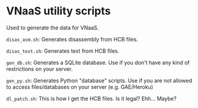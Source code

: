 # VNaaS utility scripts

Used to generate the data for VNaaS.

`disas_asm.sh`: Generates disassembly from HCB files.

`disas_text.sh`: Generates text from HCB files.

`gen_db.sh`: Generates a SQLite database. Use if you don't have any kind
of restrictions on your server.

`gen_py.sh`: Generates Python "database" scripts. Use if you are not
allowed to access files/databases on your server (e.g. GAE/Heroku)

`dl_patch.sh`: This is how I get the HCB files. Is it legal? Ehh... Maybe?
